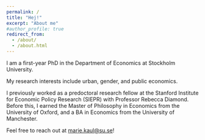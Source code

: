 ```yaml
---
permalink: /
title: "Hej!"
excerpt: "About me"
#author_profile: true
redirect_from: 
  - /about/
  - /about.html
---
```


I am a first-year PhD in the Department of Economics at Stockholm University. 

My research interests include urban, gender, and public economics. 

I previously worked as a predoctoral research fellow at the Stanford Institute for Economic Policy Research (SIEPR) with Professor Rebecca Diamond. Before this, I earned the Master of Philosophy in Economics from the University of Oxford, and a BA in Economics from the University of Manchester. 

Feel free to reach out at marie.kaul@su.se!
